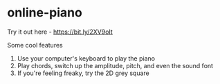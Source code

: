# online-piano

Try it out here - https://bit.ly/2XV9oIt

Some cool features

1. Use your computer's keyboard to play the piano
2. Play chords, switch up the amplitude, pitch, and even the sound font
3. If you're feeling freaky, try the 2D grey square
